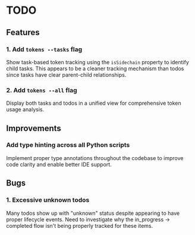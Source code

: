 # TODO

## Features

### 1. Add `tokens --tasks` flag
Show task-based token tracking using the `isSidechain` property to identify child tasks. This appears to be a cleaner tracking mechanism than todos since tasks have clear parent-child relationships.

### 2. Add `tokens --all` flag
Display both tasks and todos in a unified view for comprehensive token usage analysis.

## Improvements

### Add type hinting across all Python scripts
Implement proper type annotations throughout the codebase to improve code clarity and enable better IDE support.

## Bugs

### 1. Excessive unknown todos
Many todos show up with "unknown" status despite appearing to have proper lifecycle events. Need to investigate why the in_progress → completed flow isn't being properly tracked for these items.